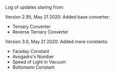 Log of updates staring from:

Version 2.95, May 21 2020:
 Added base converter:
  * Ternary Converter
  * Reverse Ternary Converter

Version 3.0, May 21 2020:
 Added more constants:
  * Faraday Constant
  * Avogadro's Number
  * Speed of Light in Vacuum
  * Boltzmann Constant


